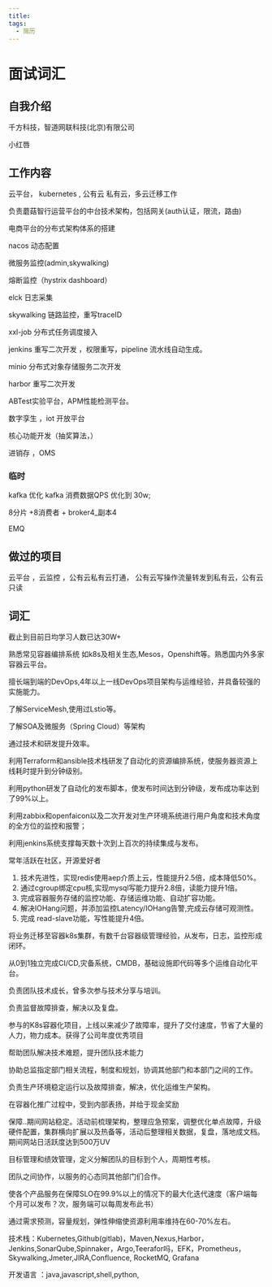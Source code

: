 ```yaml
---
title:
tags:
  - 简历
---
```

# 面试词汇



## 自我介绍

千方科技，智道网联科技(北京)有限公司

小红唇  

## 工作内容

云平台， kubernetes , 公有云 私有云，多云迁移工作

负责蘑菇智行运营平台的中台技术架构，包括网关(auth认证，限流，路由)

电商平台的分布式架构体系的搭建

nacos 动态配置

微服务监控(admin,skywalking)

熔断监控（hystrix dashboard）

elck 日志采集

skywalking  链路监控，重写traceID

xxl-job 分布式任务调度接入

jenkins 重写二次开发 ，权限重写，pipeline 流水线自动生成。

minio 分布式对象存储服务二次开发

harbor 重写二次开发

ABTest实验平台，APM性能检测平台。

数字孪生 ，iot  开放平台

核心功能开发（抽奖算法，）



进销存 ，OMS

### 临时

kafka 优化 kafka 消费数据QPS 优化到 30w;

8分片 +8消费者 + broker4_副本4

EMQ

## 做过的项目

 云平台 ，云监控 ，公有云私有云打通， 公有云写操作流量转发到私有云，公有云 只读

## 词汇

截止到目前日均学习人数已达30W+

熟悉常见容器编排系统 如k8s及相关生态,Mesos，Openshift等。熟悉国内外多家容器云平台。

擅长端到端的DevOps,4年以上一线DevOps项目架构与运维经验，并具备较强的实施能力。

了解ServiceMesh,使用过Lstio等。

了解SOA及微服务（Spring Cloud）等架构

通过技术和研发提升效率。

利用Terraform和ansible技术栈研发了自动化的资源编排系统，使服务器资源上线耗时提升到分钟级别。

利用python研发了自动化的发布脚本，使发布时间达到分钟级，发布成功率达到了99%以上。

利用zabbix和openfaicon以及二次开发对生产环境系统进行用户角度和技术角度的全方位的监控和报警；

利用jenkins系统支撑每天数十次到上百次的持续集成与发布。



常年活跃在社区，开源爱好者



1. 技术先进性，实现redis使用aep介质上云，性能提升2.5倍，成本降低50%。
2. 通过cgroup绑定cpu核,实现mysql写能力提升2.8倍，读能力提升1倍。
3. 完成容器服务存储的监控功能、存储运维功能、自动扩容功能。
4. 解决IOHang问题，并添加监控Latency/IOHang告警,完成云存储可观测性。
5. 完成 read-slave功能，写性能提升4倍。



将业务迁移至容器k8s集群，有数千台容器级管理经验，从发布，日志，监控形成闭环。

从0到1独立完成CI/CD,灾备系统，CMDB，基础设施即代码等多个运维自动化平台。



负责团队技术成长，曾多次参与技术分享与培训。

负责监督故障排查，解决以及复盘。





参与的K8s容器化项目，上线以来减少了故障率，提升了交付速度，节省了大量的人力，物力成本。获得了公司年度优秀项目

帮助团队解决技术难题，提升团队技术能力

协助总监指定部门相关流程，制度和规划，协调其他部门和本部门之间的工作。

负责生产环境稳定运行以及故障排查，解决，优化运维生产架构。

在容器化推广过程中，受到内部表扬，并给于现金奖励



保障..期间网站稳定。活动前梳理架构，整理应急预案，调整优化单点故障，升级硬件配置，集群横向扩展以及热备等，活动后整理相关数据，复盘，落地成文档。期间网站日活跃度达到500万UV



目标管理和绩效管理，定义分解团队的目标到个人，周期性考核。

团队之间协作，以服务的心态同其他部门们合作。

使各个产品服务在保障SLO在99.9%以上的情况下的最大化迭代速度（客户端每个月可以发布？次，服务端可以每周发布此书）

通过需求预测，容量规划，弹性伸缩使资源利用率维持在60-70%左右。

技术栈：Kubernetes,Github(gitlab)，Maven,Nexus,Harbor，Jenkins,SonarQube,Spinnaker，Argo,Teerafor吗，EFK，Prometheus，Skywalking,Jmeter,JIRA,Confluence, RocketMQ, Grafana



开发语言 ：java,javascript,shell,python,





